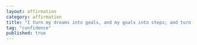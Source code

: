```yaml
---
layout: affirmation  
category: affirmation  
title: "I turn my dreams into goals, and my goals into steps; and turn my steps into action."  
tag: "confidence"
published: true
---
```

